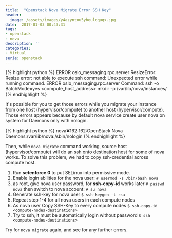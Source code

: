 ```yaml
---
title:  "Openstack Nova Migrate Error SSH Key"
header:
  image: /assets/images/y4azyntou5ybeulcquqx.jpg
date:  2017-01-03 00:43:31
tags:
- openstack
- nova
description: ''
categories:
- Virtual
serie: openstack
---
```

{% highlight python %}
   ERROR oslo_messaging.rpc.server ResizeError: Resize error: not able to execute ssh command: Unexpected error while running command.
   ERROR oslo_messaging.rpc.server Command: ssh -o BatchMode=yes <compute_host_address> mkdir -p /var/lib/nova/instances/<instance-id>
{% endhighlight %}

It's possible for you to get those errors while you migrate your instance from one host (hypervisor/compute) to another host (hypervisor/compute). Those errors appears because by default nova service create user nova on system for Daemons only with nologin.

{% highlight python %}
nova:x:162:162:OpenStack Nova Daemons:/var/lib/nova:/sbin/nologin
{% endhighlight %}

Then, while ```nova migrate``` command working, source host (hypervisor/compute) will do an ssh onto destination host for some of nova works. To solve this problem, we had to copy ssh-credential across compute host.

1. Run __setenforce 0__ to put SELinux into permissive mode. 
2. Enable login abilities for the nova user:
   ```# usermod -s /bin/bash nova```
3. as root, give nova user password, for __ssh-copy-id__ works later
   ```# passwd nova```
   then switch to nova account:
   ```# su nova```
4. Generate ssh-key for nova user
   ```$ ssh-keygen -t rsa```
5. Repeat step 1-4 for all nova users in each compute nodes
6. As nova user Copy SSH-Key to every compute nodes
   ```$ ssh-copy-id <compute-nodes-destinations>```
7. Try to ssh, it must be automatically login without password
   ```$ ssh <compute-nodes-destinations>```

Try for ```nova migrate``` again, and see for any further errors.